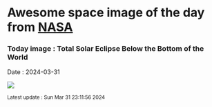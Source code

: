 
# Awesome space image of the day from [NASA](https://api.nasa.gov/)

### Today image : Total Solar Eclipse Below the Bottom of the World
Date : 2024-03-31

![](https://apod.nasa.gov/apod/image/2403/EclipseAntarctica_Horalek_1080.jpg)

<small>Latest update : Sun Mar 31 23:11:56 2024</small>
        